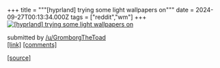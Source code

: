 +++
title = """[hyprland] trying some light wallpapers on"""
date = 2024-09-27T00:13:34.000Z
tags = ["reddit","wm"]
+++
[![[hyprland] trying some light wallpapers on](https://a.thumbs.redditmedia.com/RbZdFgbEIGDY4mkVNjZOmkvNQ6PHdTzsn6BuS5VkX44.jpg "[hyprland] trying some light wallpapers on")](https://www.reddit.com/r/unixporn/comments/1fqb049/hyprland_trying_some_light_wallpapers_on/)

submitted by [/u/GromborgTheToad](https://www.reddit.com/user/GromborgTheToad)  
[\[link\]](https://www.reddit.com/gallery/1fqb049) [\[comments\]](https://www.reddit.com/r/unixporn/comments/1fqb049/hyprland_trying_some_light_wallpapers_on/)

[[source]](https://www.reddit.com/r/unixporn/comments/1fqb049/hyprland_trying_some_light_wallpapers_on/)
